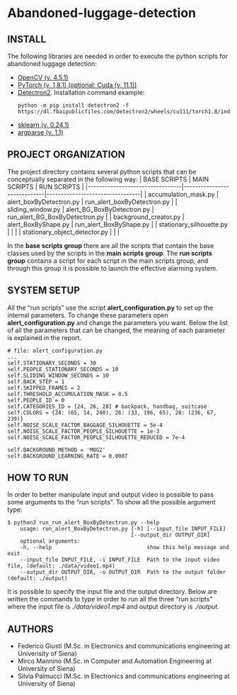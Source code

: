 # Abandoned-luggage-detection

## INSTALL
The following libraries are needed in order to execute the python scripts for
abandoned luggage detection:
* [OpenCV (v. 4.5.1)](https://docs.opencv.org/3.4/index.html)
* [PyTorch (v. 1,8.1) (optional: Cuda (v. 11.1))](https://pytorch.org/)
* [Detectron2](https://detectron2.readthedocs.io/en/latest/tutorials/install.html). 
Installation command example:
  ```
  python -m pip install detectron2 -f https://dl.fbaipublicfiles.com/detectron2/wheels/cu111/torch1.8/index.html
  ```
* [sklearn (v. 0.24.1)](https://scikit-learn.org/stable/)
* [argparse (v. 1.1)](https://docs.python.org/3/library/argparse.html)


## PROJECT ORGANIZATION
The project directory contains several python scripts that can be conceptually
separated in the following way:
| BASE SCRIPTS                    | MAIN SCRIPTS                | RUN SCRIPTS                     |
|---------------------------------|-----------------------------|---------------------------------|
| accumulation_mask.py            | alert_boxByDetectron.py     | run_alert_boxByDetectron.py     |
| sliding_window.py               | alert_BG_BoxByDetectron.py  | run_alert_BG_BoxByDetectron.py  |
| background_creator.py           | alert_BoxByShape.py         | run_alert_BoxByShape.py         |
| stationary_silhouette.py        |                             |                                 |
| stationary_object_detector.py   |                             |                                 |

In the **base scripts group** there are all the scripts that contain the base classes used
by the scripts in the **main scripts group**. The **run scripts group** contains a script for
each script in the main scripts group, and through this group it is possible to launch
the effective alarming system.  

## SYSTEM SETUP
All the “run scripts” use the script **alert_configuration.py** to set up the internal
parameters. To change these parameters open **alert_configuration.py** and change
the parameters you want. Below the list of all the parameters that can be changed,
the meaning of each parameter is explained in the report.
``` python3
# file: alert_configuration.py
...
self.STATIONARY_SECONDS = 30
self.PEOPLE_STATIONARY_SECONDS = 10
self.SLIDING_WINDOW_SECONDS = 10
self.BACK_STEP = 1
self.SKIPPED_FRAMES = 2
self.THRESHOLD_ACCUMULATION_MASK = 0.5
self.PEOPLE_ID = 0
self.CATEGORIES_ID = [24, 26, 28] # backpack, handbag, suitcase
self.COLORS = {24: (65, 14, 240), 26: (33, 196, 65), 28: (236, 67, 239)}
self.NOISE_SCALE_FACTOR_BAGGAGE_SILHOUETTE = 5e-4
self.NOISE_SCALE_FACTOR_PEOPLE_SILHOUETTE = 1e-3
self.NOISE_SCALE_FACTOR_PEOPLE_SILHOUETTE_REDUCED = 7e-4

self.BACKGROUND_METHOD = 'MOG2'
self.BACKGROUND_LEARNING_RATE = 0.0007
```

## HOW TO RUN
In order to better manipulate input and output video is possible to pass some
arguments to the “run scripts”. To show all the possible argument type:
``` console
$ python3 run_run_alert_BoxByDetectron.py --help
    usage: run_alert_BoxByDetectron.py [-h] [--input_file INPUT_FILE]
                                       [--output_dir OUTPUT_DIR]
    optional arguments:
    -h, --help                              show this help message and exit
    --input_file INPUT_FILE, -i INPUT_FILE  Path to the input video file, (default: ./data/video1.mp4)
    --output_dir OUTPUT_DIR, -o OUTPUT_DIR  Path to the output folder (default: ./output)
```
It is possible to specify the input file and the output directory.
Below are written the commands to type in order to run all the three “run scripts”
where the input file is _./data/video1.mp4_ and output directory is _./output_.

## AUTHORS
- Federico Giusti (M.Sc. in Electronics and communications engineering at Univerisity of Siena)
- Mirco Mannino (M.Sc. in Computer and Automation Engineering at University of Siena)
- Silvia Palmucci (M.Sc. in Electronics and communications engineering at University of Siena)
